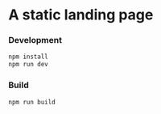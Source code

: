 # A static landing page

### Development
```bash
npm install
npm run dev
```

### Build
```bash
npm run build
```

